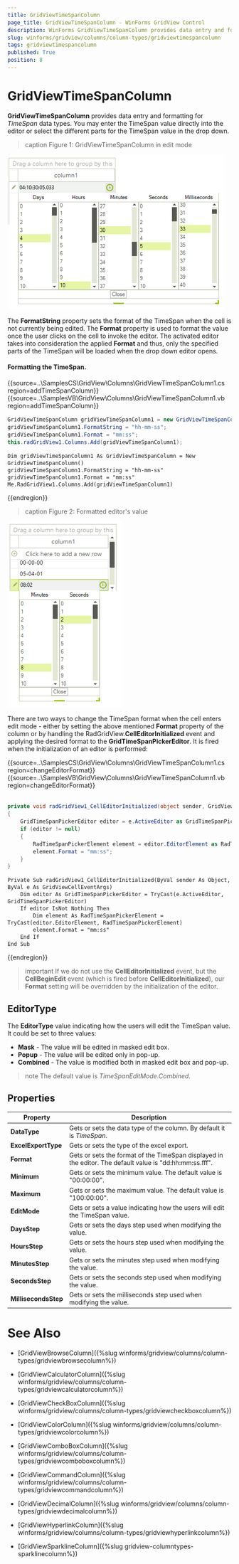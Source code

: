 ```yaml
---
title: GridViewTimeSpanColumn
page_title: GridViewTimeSpanColumn - WinForms GridView Control
description: WinForms GridViewTimeSpanColumn provides data entry and formatting for TimeSpan data types.
slug: winforms/gridview/columns/column-types/gridviewtimespancolumn
tags: gridviewtimespancolumn
published: True
position: 8 
---
```


# GridViewTimeSpanColumn

**GridViewTimeSpanColumn** provides data entry and formatting for *TimeSpan* data types. You may enter the TimeSpan value directly into the editor or select the different parts for the TimeSpan value in the drop down. 

>caption Figure 1: GridViewTimeSpanColumn in edit mode

![gridview-columns-gridviewtimespancolumn 001](images/gridview-columns-gridviewtimespancolumn001.png)

The __FormatString__ property sets the format of the TimeSpan when the cell is not currently being edited. The **Format** property is used to format the value once the user clicks on the cell to invoke the editor. The activated editor takes into consideration the applied **Format** and thus, only the specified parts of the TimeSpan will be loaded when the drop down editor opens.

#### Formatting the TimeSpan.

{{source=..\SamplesCS\GridView\Columns\GridViewTimeSpanColumn1.cs region=addTimeSpanColumn}} 
{{source=..\SamplesVB\GridView\Columns\GridViewTimeSpanColumn1.vb region=addTimeSpanColumn}} 

````C#
GridViewTimeSpanColumn gridViewTimeSpanColumn1 = new GridViewTimeSpanColumn();
gridViewTimeSpanColumn1.FormatString = "hh-mm-ss";
gridViewTimeSpanColumn1.Format = "mm:ss";
this.radGridView1.Columns.Add(gridViewTimeSpanColumn1);

````
````VB.NET
Dim gridViewTimeSpanColumn1 As GridViewTimeSpanColumn = New GridViewTimeSpanColumn()
gridViewTimeSpanColumn1.FormatString = "hh-mm-ss"
gridViewTimeSpanColumn1.Format = "mm:ss"
Me.RadGridView1.Columns.Add(gridViewTimeSpanColumn1)

````

{{endregion}} 

>caption Figure 2: Formatted editor's value

![gridview-columns-gridviewtimespancolumn 002](images/gridview-columns-gridviewtimespancolumn002.png)

There are two ways to change the TimeSpan format when the cell enters edit mode - either by setting the above mentioned **Format** property of the column or by handling the RadGridView.**CellEditorInitialized** event and applying the desired format to the **GridTimeSpanPickerEditor**. It is fired when the initialization of an editor is performed:  

{{source=..\SamplesCS\GridView\Columns\GridViewTimeSpanColumn1.cs region=changeEditorFormat}} 
{{source=..\SamplesVB\GridView\Columns\GridViewTimeSpanColumn1.vb region=changeEditorFormat}} 

````C#
        
private void radGridView1_CellEditorInitialized(object sender, GridViewCellEventArgs e)
{
    GridTimeSpanPickerEditor editor = e.ActiveEditor as GridTimeSpanPickerEditor;
    if (editor != null)
    {
        RadTimeSpanPickerElement element = editor.EditorElement as RadTimeSpanPickerElement;
        element.Format = "mm:ss";
    }
}

````
````VB.NET
Private Sub radGridView1_CellEditorInitialized(ByVal sender As Object, ByVal e As GridViewCellEventArgs)
    Dim editor As GridTimeSpanPickerEditor = TryCast(e.ActiveEditor, GridTimeSpanPickerEditor)
    If editor IsNot Nothing Then
        Dim element As RadTimeSpanPickerElement = TryCast(editor.EditorElement, RadTimeSpanPickerElement)
        element.Format = "mm:ss"
    End If
End Sub

````

{{endregion}} 

>important If we do not use the **CellEditorInitialized** event, but the **CellBeginEdit** event (which is fired before **CellEditorInitialized**), our **Format** setting will be overridden by the initialization of the editor. 

## EditorType

The **EditorType** value indicating how the users will edit the TimeSpan value. It could be set to three values:       

* **Mask** - The value will be edited in masked edit box.
* **Popup** - The value will be edited only in pop-up.
* **Combined** - The value is modified both in masked edit box and pop-up.

>note The default value is *TimeSpanEditMode.Combined*.

## Properties

|Property|Description|
|----|----|
|**DataType**|Gets or sets the data type of the column. By default it is *TimeSpan*.|
|**ExcelExportType**|Gets or sets the type of the excel export.|
|**Format**|Gets or sets the format of the TimeSpan displayed in the editor. The default value is "dd:hh:mm:ss.fff".|
|**Minimum**|Gets or sets the minimum value. The default value is "00:00:00".|
|**Maximum**|Gets or sets the maximum value. The default value is "100:00:00".|
|**EditMode**|Gets or sets a value indicating how the users will edit the TimeSpan value.|
|**DaysStep**|Gets or sets the days step used when modifying the value.|
|**HoursStep**|Gets or sets the hours step used when modifying the value.|
|**MinutesStep**|Gets or sets the minutes step used when modifying the value.|
|**SecondsStep**|Gets or sets the seconds step used when modifying the value.|
|**MillisecondsStep**|Gets or sets the milliseconds step used when modifying the value.|
            
# See Also
* [GridViewBrowseColumn]({%slug winforms/gridview/columns/column-types/gridviewbrowsecolumn%})

* [GridViewCalculatorColumn]({%slug winforms/gridview/columns/column-types/gridviewcalculatorcolumn%})

* [GridViewCheckBoxColumn]({%slug winforms/gridview/columns/column-types/gridviewcheckboxcolumn%})

* [GridViewColorColumn]({%slug winforms/gridview/columns/column-types/gridviewcolorcolumn%})

* [GridViewComboBoxColumn]({%slug winforms/gridview/columns/column-types/gridviewcomboboxcolumn%})

* [GridViewCommandColumn]({%slug winforms/gridview/columns/column-types/gridviewcommandcolumn%})

* [GridViewDecimalColumn]({%slug winforms/gridview/columns/column-types/gridviewdecimalcolumn%})

* [GridViewHyperlinkColumn]({%slug winforms/gridview/columns/column-types/gridviewhyperlinkcolumn%})

* [GridViewSparklineColumn]({%slug gridview-columntypes-sparklinecolumn%})

